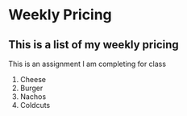 # Weekly Pricing
## This is a list of my weekly pricing
This is an assignment I am completing for class
<ol>
  <li> Cheese </li>
  <li> Burger </li>
  <li> Nachos </li>
  <li> Coldcuts </li>
  </ol>
